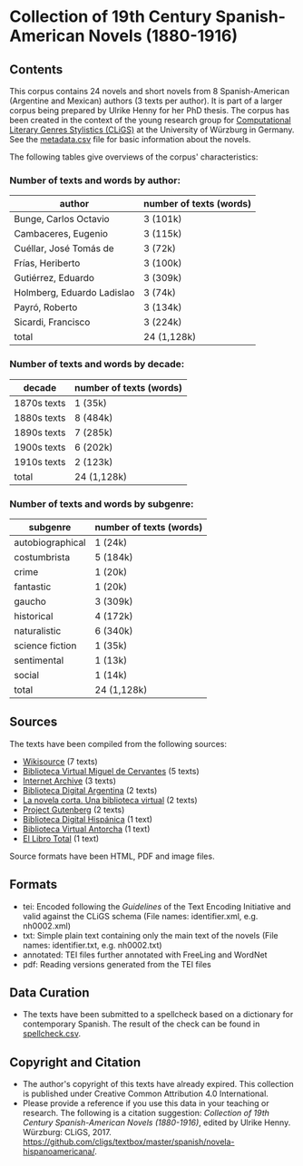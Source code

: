 Collection of 19th Century Spanish-American Novels (1880-1916)
========================================

## Contents ##

This corpus contains 24 novels and short novels from 8 Spanish-American (Argentine and Mexican) authors (3 texts per author). 
It is part of a larger corpus being prepared by Ulrike Henny for her PhD thesis. 
The corpus has been created in the context of the young research group for [Computational Literary Genres Stylistics (CLiGS)](http://cligs.hypotheses.org/) at the University of Würzburg in Germany.
See the [metadata.csv](metadata.csv) file for basic information about the novels.

The following tables give overviews of the corpus' characteristics:

### Number of texts and words by author: ###

|author                            | number of texts (words) |
|----------------------------------|-------------------------|
|Bunge, Carlos Octavio             |              3   (101k) |
|Cambaceres, Eugenio               |              3   (115k) |
|Cuéllar, José Tomás de            |              3    (72k) |
|Frías, Heriberto                  |              3   (100k) |
|Gutiérrez, Eduardo                |              3   (309k) |
|Holmberg, Eduardo Ladislao        |              3    (74k) |
|Payró, Roberto                    |              3   (134k) |
|Sicardi, Francisco                |              3   (224k) |
|total                             |             24 (1,128k) |

### Number of texts and words by decade: ###

|decade        | number of texts (words) |
|--------------|-------------------------|
|1870s texts   |              1    (35k) |
|1880s texts   |              8   (484k) |
|1890s texts   |              7   (285k) |
|1900s texts   |              6   (202k) |
|1910s texts   |              2   (123k) |
|total         |             24 (1,128k) |

### Number of texts and words by subgenre: ###

|subgenre         | number of texts (words) |
|-----------------|-------------------------|
|autobiographical |              1    (24k) |
|costumbrista     |              5   (184k) |
|crime            |              1    (20k) |
|fantastic        |              1    (20k) |
|gaucho           |              3   (309k) |
|historical       |              4   (172k) |
|naturalistic     |              6   (340k) |
|science fiction  |              1    (35k) |
|sentimental      |              1    (13k) |
|social           |              1    (14k) |
|total            |             24 (1,128k) |



## Sources
The texts have been compiled from the following sources:

* [Wikisource](https://pt.wikisource.org) (7 texts)
* [Biblioteca Virtual Miguel de Cervantes](http://www.cervantesvirtual.com) (5 texts)
* [Internet Archive](https://archive.org) (3 texts)
* [Biblioteca Digital Argentina](http://old.clarin.com.ar/pbda/) (2 texts)
* [La novela corta. Una biblioteca virtual](http://www.lanovelacorta.com) (2 texts)
* [Project Gutenberg](http://www.gutenberg.org/) (2 texts)
* [Biblioteca Digital Hispánica](http://bdh.bne.es) (1 text)
* [Biblioteca Virtual Antorcha](http://www.antorcha.net/biblioteca_virtual/) (1 text)
* [El Libro Total](http://www.ellibrototal.com)  (1 text)

Source formats have been HTML, PDF and image files.

## Formats

* tei: Encoded following the _Guidelines_ of the Text Encoding Initiative and valid against the CLiGS schema (File names: identifier.xml, e.g. nh0002.xml)
* txt: Simple plain text containing only the main text of the novels (File names: identifier.txt, e.g. nh0002.txt)
* annotated: TEI files further annotated with FreeLing and WordNet
* pdf: Reading versions generated from the TEI files

<!-- A linguistically annotated version for use with the TXM analysis tool can be downloaded here: http://zenodo.org/record/47218 -->

## Data Curation
* The texts have been submitted to a spellcheck based on a dictionary for contemporary Spanish. The result of the check can be found in [spellcheck.csv](spellcheck.csv).

## Copyright and Citation

* The author's copyright of this texts have already expired. This collection is published under Creative Common Attribution 4.0 International.
* Please provide a reference if you use this data in your teaching or research. The following is a citation suggestion: _Collection of 19th Century Spanish-American Novels (1880-1916)_, edited by Ulrike Henny. Würzburg: CLiGS, 2017. https://github.com/cligs/textbox/master/spanish/novela-hispanoamericana/. 
